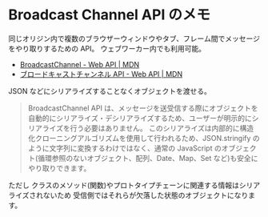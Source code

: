 # Broadcast Channel API のメモ

同じオリジン内で複数のブラウザーウィンドウやタブ、フレーム間でメッセージをやり取りするための API。
ウェブワーカー内でも利用可能。

- [BroadcastChannel - Web API | MDN](https://developer.mozilla.org/ja/docs/Web/API/BroadcastChannel)
- [ブロードキャストチャンネル API - Web API | MDN](https://developer.mozilla.org/ja/docs/Web/API/Broadcast_Channel_API)

JSON などにシリアライズすることなくオブジェクトを渡せる。

> BroadcastChannel API は、メッセージを送受信する際にオブジェクトを自動的にシリアライズ・デシリアライズするため、ユーザーが明示的にシリアライズを行う必要はありません。
> このシリアライズは内部的に構造化クローニングアルゴリズムを使用して行われるため、JSON.stringify のように文字列に変換するわけではなく、通常の JavaScript のオブジェクト(循環参照のないオブジェクト、配列、Date、Map、Set など)も安全にやり取りできます。

ただし
クラスのメソッド(関数)やプロトタイプチェーンに関連する情報はシリアライズされないため
受信側ではそれらが欠落した状態のオブジェクトになります。
